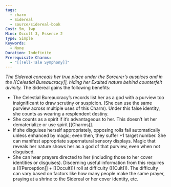 ```yaml
---
tags:
  - charm
  - Sidereal
  - source/sidereal-book
Cost: 5m, 1wp
Mins: Occult 3, Essence 2
Type: Simple
Keywords:
  - None
Duration: Indefinite
Prerequisite Charms:
  - "[[Tell-Tale Symphony]]"
---
```

*The Sidereal conceals her true place under the Sorcerer’s auspices and in the [[Celestial Bureaucracy]], hiding her Exalted nature behind counterfeit divinity.*
The Sidereal gains the following benefits: 
- The Celestial Bureaucracy’s records list her as a god with a purview too insignificant to draw scrutiny or suspicion. (She can use the same purview across multiple uses of this Charm). Under this false identity, she counts as wearing a resplendent destiny. 
- She counts as a spirit if it’s advantageous to her. This doesn’t let her dematerialize or use spirit [[Charms]]. 
- If she disguises herself appropriately, opposing rolls fail automatically unless enhanced by magic; even then, they suffer +1 target number. She can manifest appropriate supernatural sensory displays. Magic that reveals her nature shows her as a god of that purview, even when not disguised. 
- She can hear prayers directed to her (including those to her cover identities or disguises). Discerning useful information from this requires a ([[Perception]] + [[Occult]]) roll at difficulty ([[Cult]]). The difficulty can vary based on factors like how many people make the same prayer, praying at a shrine to the Sidereal or her cover identity, etc.